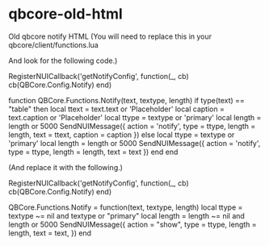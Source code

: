 # qbcore-old-html
Old qbcore notify HTML 
(You will need to replace this in your qbcore/client/functions.lua

And look for the following code.)

RegisterNUICallback('getNotifyConfig', function(_, cb)
    cb(QBCore.Config.Notify)
end)

function QBCore.Functions.Notify(text, textype, length)
    if type(text) == "table" then
        local ttext = text.text or 'Placeholder'
        local caption = text.caption or 'Placeholder'
        local ttype = textype or 'primary'
        local length = length or 5000
        SendNUIMessage({
            action = 'notify',
            type = ttype,
            length = length,
            text = ttext,
            caption = caption
        })
    else
        local ttype = textype or 'primary'
        local length = length or 5000
        SendNUIMessage({
            action = 'notify',
            type = ttype,
            length = length,
            text = text
        })
    end
end 

(And replace it with the following.)

RegisterNUICallback('getNotifyConfig', function(_, cb)
    cb(QBCore.Config.Notify)
end)

QBCore.Functions.Notify = function(text, textype, length)
    local ttype = textype ~= nil and textype or "primary"
    local length = length ~= nil and length or 5000
    SendNUIMessage({
        action = "show",
        type = ttype,
        length = length,
        text = text,
    })
end
